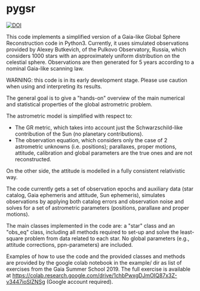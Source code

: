 # pygsr
[![DOI](https://zenodo.org/badge/191787378.svg)](https://zenodo.org/badge/latestdoi/191787378)

This code implements a simplified version of a Gaia-like Global Sphere Reconstruction code in Python3. Currently, it uses simulated observations provided by Alexey Butkevich, of the Pulkovo Observatory, Russia, which considers 1000 stars with an approximately uniform distribution on the celestial sphere. Observations are then generated for 5 years according to a nominal Gaia-like scanning law.

WARNING: this code is in its early development stage. Please use caution when using and interpreting its results.

The general goal is to give a "hands-on" overview of the main numerical and statistical properties of the global astrometric problem.

The astrometric model is simplified with respect to:

   - The GR metric, which takes into account just the Schwarzschild-like contribution of the Sun (no planetary contributions).
   - The observation equation, which considers only the case of 2 astrometric unknowns (i.e. positions); parallaxes, proper motions, attitude, calibration and global parameters are the true ones and are not reconstructed.

On the other side, the attitude is modelled in a fully consistent relativistic way.

The code currently gets a set of observation epochs and auxiliary data (star catalog, Gaia ephemeris and attitude, Sun ephemeris), simulates observations by applying both catalog errors and observation noise and solves for a set of astrometric parameters (positions, parallaxe and proper motions).

The main classes implemented in the code are: a "star" class and an "obs_eq" class, including all methods required to set-up and solve the least-square problem from data related to each star. No global parameters (e.g., attitude corrections, ppn-parameters) are included.

Examples of how to use the code and the provided classes and methods are provided by the google colab notebook in the example/ dir as list of exercises from the Gaia Summer School 2019.
The full exercise is available at https://colab.research.google.com/drive/1chbPwxgDJmOIQ87x3Z-v3447ioSIZNSg (Google account required).
